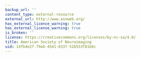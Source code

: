 ```yaml
---
backup_url: ''
content_type: external-resource
external_url: http://www.asnweb.org/
has_external_licence_warning: true
has_external_license_warning: true
is_broken: ''
license: https://creativecommons.org/licenses/by-nc-sa/4.0/
title: American Society of Neuroimaging
uid: 14fb4e2f-79ab-4541-8337-51b553f81b6c
---
```

